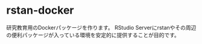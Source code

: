 # rstan-docker

研究教育用のDockerパッケージを作ります。
RStudio Serverにrstanやその周辺の便利パッケージが入っている環境を安定的に提供することが目的です。

